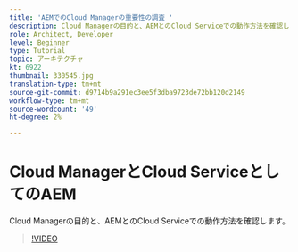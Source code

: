 ```yaml
---
title: 'AEMでのCloud Managerの重要性の調査 '
description: Cloud Managerの目的と、AEMとのCloud Serviceでの動作方法を確認します。
role: Architect, Developer
level: Beginner
type: Tutorial
topic: アーキテクチャ
kt: 6922
thumbnail: 330545.jpg
translation-type: tm+mt
source-git-commit: d9714b9a291ec3ee5f3dba9723de72bb120d2149
workflow-type: tm+mt
source-wordcount: '49'
ht-degree: 2%

---
```



# Cloud ManagerとCloud ServiceとしてのAEM

Cloud Managerの目的と、AEMとのCloud Serviceでの動作方法を確認します。

>[!VIDEO](https://video.tv.adobe.com/v/330545/?quality=12&learn=on)
